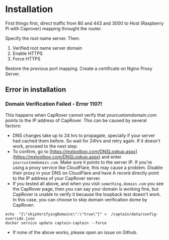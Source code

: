 # Installation

First things first, direct traffic from 80 and 443 and 3000 to Host (Raspberry Pi with Caprover) mapping throught the router.

Specify the root name server. Then:

1. Verified root name server domain
2. Enable HTTPS
3. Force HTTPS

Restore the previous port mapping. Create a certificate on Nginx Proxy Server.

## Error in installation

### Domain Verification Failed - Error 1107!

This happens when CapRover cannot verify that yourcustomdomain.com points to the IP address of CapRover. This can be caused by several factors:

* DNS changes take up to 24 hrs to propagate, specially if your server had cached them before. So wait for 24hrs and retry again. If it doesn't work, proceed to the next step:
* To confirm, go to [https://mxtoolbox.com/DNSLookup.aspx](https://mxtoolbox.com/DNSLookup.aspx) and enter `yourcustomdomain.com`. Make sure it points to the server IP. If you're using a proxy service like CloudFlare, this may cause a problem. Disable their proxy in your DNS on CloudFlare and have A record directly point to the IP address of your CapRover server.
* If you tested all above, and when you visit `something.domain.com` you see the CapRover page, then you can say your domain is working fine, but CapRover is unable to verify it because the loopback test doesn't work. In this case, you can choose to skip domain verification dome by CapRover:

```
echo  "{\"skipVerifyingDomains\":\"true\"}" >  /captain/data/config-override.json
docker service update captain-captain --force
```

* If none of the above works, please open an issue on Github.
